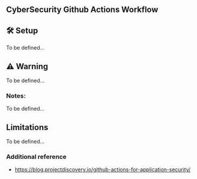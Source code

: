 ## CyberSecurity Github Actions Workflow

## 🛠 Setup

To be defined...

## ⚠️ Warning

To be defined...

### Notes:

To be defined...

## Limitations

To be defined...

### Additional reference

- https://blog.projectdiscovery.io/github-actions-for-application-security/
